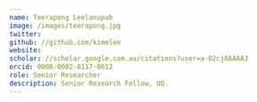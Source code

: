 ```yaml
---
name: Teerapong Leelanupab
image: /images/teerapong.jpg
twitter: 
github: //github.com/kimmlee
website: 
scholar: //scholar.google.com.au/citations?user=a-O2cj8AAAAJ
orcid: 0000-0002-8117-0612
role: Senior Researcher
description: Senior Research Fellow, UQ. 
---
```


